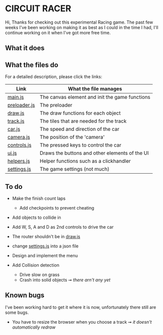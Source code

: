 # CIRCUIT RACER
Hi, Thanks for checking out this experimental Racing game. The past few weeks 
I've been working on making it as best as I could in the time I had, I'll
continue working on it when I've got more free time.

## What it does


## What the files do
For a detailed description, please click the links:

| Link              | What the file manages                            |
| ----------------- | ------------------------------------------------ |
| [main.js][1]      | The canvas element and init the game functions   |
| [preloader.js][2] | The preloader                                    |
| [draw.js][3]      | The draw functions for each object               |
| [track.js][4]     | The tiles that are needed for the track          |
| [car.js][5]       | The speed and direction of the car               |
| [camera.js][6]    | The position of the 'camera'                     |
| [controls.js][7]  | The pressed keys to control the car              |
| [ui.js][8]        | Draws the buttons and other elements of the UI   |
| [helpers.js][9]   | Helper functions such as a clickhandler          |
| [settings.js][10] | The game settings (not much)                     |


## To do
* Make the finish count laps
  * Add checkpoints to prevent cheating

* Add objects to collide in

* Add W, S, A and D as 2nd controls to drive the car

* The router shouldn't be in [draw.js][3]

* change [settings.js][10] into a json file

* Design and implement the menu

* Add Collision detection
  * Drive slow on grass
  * Crash into solid objects ➞ *there arn't any yet*

## Known bugs
I've been working hard to get it where it is now, unfortunately there still are some bugs.

* You have to resize the browser when you choose a track ➞ *it doesn't automatically redraw*

[1]:  https://github.com/Ronald-Baars/racer/blob/develop/public/static/js/main.js
[2]:  https://github.com/Ronald-Baars/racer/blob/develop/public/static/js/preloader.js
[3]:  https://github.com/Ronald-Baars/racer/blob/develop/public/static/js/draw.js
[4]:  https://github.com/Ronald-Baars/racer/blob/develop/public/static/js/track.js
[5]:  https://github.com/Ronald-Baars/racer/blob/develop/public/static/js/car.js
[6]:  https://github.com/Ronald-Baars/racer/blob/develop/public/static/js/camera.js
[7]:  https://github.com/Ronald-Baars/racer/blob/develop/public/static/js/controls.js
[8]:  https://github.com/Ronald-Baars/racer/blob/develop/public/static/js/ui.js
[9]:  https://github.com/Ronald-Baars/racer/blob/develop/public/static/js/helpers.js
[10]: https://github.com/Ronald-Baars/racer/blob/develop/public/static/js/helpers.js